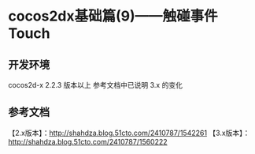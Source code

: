 # cocos2dx基础篇(9)——触碰事件Touch

## 开发环境
cocos2d-x 2.2.3 版本以上
参考文档中已说明 3.x 的变化
## 参考文档
【2.x版本】：http://shahdza.blog.51cto.com/2410787/1542261
【3.x版本】：http://shahdza.blog.51cto.com/2410787/1560222
